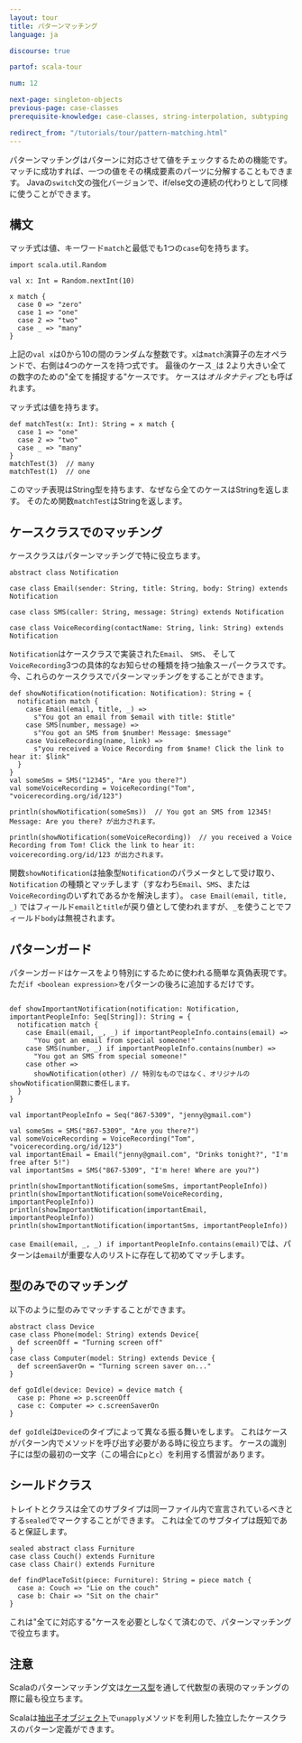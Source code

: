 ```yaml
---
layout: tour
title: パターンマッチング
language: ja

discourse: true

partof: scala-tour

num: 12

next-page: singleton-objects
previous-page: case-classes
prerequisite-knowledge: case-classes, string-interpolation, subtyping

redirect_from: "/tutorials/tour/pattern-matching.html"
---
```


パターンマッチングはパターンに対応させて値をチェックするための機能です。
マッチに成功すれば、一つの値をその構成要素のパーツに分解することもできます。
Javaの`switch`文の強化バージョンで、if/else文の連続の代わりとして同様に使うことができます。

## 構文

マッチ式は値、キーワード`match`と最低でも1つの`case`句を持ちます。
```tut
import scala.util.Random

val x: Int = Random.nextInt(10)

x match {
  case 0 => "zero"
  case 1 => "one"
  case 2 => "two"
  case _ => "many"
}
```
上記の`val x`は0から10の間のランダムな整数です。`x`は`match`演算子の左オペランドで、右側は4つのケースを持つ式です。
最後のケース`_`は 2より大きい全ての数字のための"全てを捕捉する"ケースです。
ケースは*オルタナティブ*とも呼ばれます。

マッチ式は値を持ちます。
```tut
def matchTest(x: Int): String = x match {
  case 1 => "one"
  case 2 => "two"
  case _ => "many"
}
matchTest(3)  // many
matchTest(1)  // one
```
このマッチ表現はString型を持ちます、なぜなら全てのケースはStringを返します。
そのため関数`matchTest`はStringを返します。

## ケースクラスでのマッチング

ケースクラスはパターンマッチングで特に役立ちます。

```tut
abstract class Notification

case class Email(sender: String, title: String, body: String) extends Notification

case class SMS(caller: String, message: String) extends Notification

case class VoiceRecording(contactName: String, link: String) extends Notification

```
`Notification`はケースクラスで実装された`Email`、 `SMS`、 そして`VoiceRecording`3つの具体的なお知らせの種類を持つ抽象スーパークラスです。
今、これらのケースクラスでパターンマッチングをすることができます。

```
def showNotification(notification: Notification): String = {
  notification match {
    case Email(email, title, _) =>
      s"You got an email from $email with title: $title"
    case SMS(number, message) =>
      s"You got an SMS from $number! Message: $message"
    case VoiceRecording(name, link) =>
      s"you received a Voice Recording from $name! Click the link to hear it: $link"
  }
}
val someSms = SMS("12345", "Are you there?")
val someVoiceRecording = VoiceRecording("Tom", "voicerecording.org/id/123")

println(showNotification(someSms))  // You got an SMS from 12345! Message: Are you there? が出力されます。

println(showNotification(someVoiceRecording))  // you received a Voice Recording from Tom! Click the link to hear it: voicerecording.org/id/123 が出力されます。
```
関数`showNotification`は抽象型`Notification`のパラメータとして受け取り、`Notification` の種類とマッチします（すなわち`Email`、`SMS`、または `VoiceRecording`のいずれであるかを解決します）。
`case Email(email, title, _)` ではフィールド`email`と`title`が戻り値として使われますが、`_`を使うことでフィールド`body`は無視されます。

## パターンガード
パターンガードはケースをより特別にするために使われる簡単な真偽表現です。
ただ`if <boolean expression>`をパターンの後ろに追加するだけです。

```

def showImportantNotification(notification: Notification, importantPeopleInfo: Seq[String]): String = {
  notification match {
    case Email(email, _, _) if importantPeopleInfo.contains(email) =>
      "You got an email from special someone!"
    case SMS(number, _) if importantPeopleInfo.contains(number) =>
      "You got an SMS from special someone!"
    case other =>
      showNotification(other) // 特別なものではなく、オリジナルのshowNotification関数に委任します。
  }
}

val importantPeopleInfo = Seq("867-5309", "jenny@gmail.com")

val someSms = SMS("867-5309", "Are you there?")
val someVoiceRecording = VoiceRecording("Tom", "voicerecording.org/id/123")
val importantEmail = Email("jenny@gmail.com", "Drinks tonight?", "I'm free after 5!")
val importantSms = SMS("867-5309", "I'm here! Where are you?")

println(showImportantNotification(someSms, importantPeopleInfo))
println(showImportantNotification(someVoiceRecording, importantPeopleInfo))
println(showImportantNotification(importantEmail, importantPeopleInfo))
println(showImportantNotification(importantSms, importantPeopleInfo))
```

`case Email(email, _, _) if importantPeopleInfo.contains(email)`では、パターンは`email`が重要な人のリストに存在して初めてマッチします。

## 型のみでのマッチング

以下のように型のみでマッチすることができます。
```tut
abstract class Device
case class Phone(model: String) extends Device{
  def screenOff = "Turning screen off"
}
case class Computer(model: String) extends Device {
  def screenSaverOn = "Turning screen saver on..."
}

def goIdle(device: Device) = device match {
  case p: Phone => p.screenOff
  case c: Computer => c.screenSaverOn
}
```
`def goIdle`は`Device`のタイプによって異なる振る舞いをします。
これはケースがパターン内でメソッドを呼び出す必要がある時に役立ちます。
ケースの識別子には型の最初の一文字（この場合に`p`と`c`）を利用する慣習があります。

## シールドクラス
トレイトとクラスは全てのサブタイプは同一ファイル内で宣言されているべきとする`sealed`でマークすることができます。
これは全てのサブタイプは既知であると保証します。

```tut
sealed abstract class Furniture
case class Couch() extends Furniture
case class Chair() extends Furniture

def findPlaceToSit(piece: Furniture): String = piece match {
  case a: Couch => "Lie on the couch"
  case b: Chair => "Sit on the chair"
}
```
これは"全てに対応する"ケースを必要としなくて済むので、パターンマッチングで役立ちます。

## 注意
Scalaのパターンマッチング文は[ケース型](case-classes.html)を通して代数型の表現のマッチングの際に最も役立ちます。


Scalaは[抽出子オブジェクト](extractor-objects.html)で`unapply`メソッドを利用した独立したケースクラスのパターン定義ができます。
